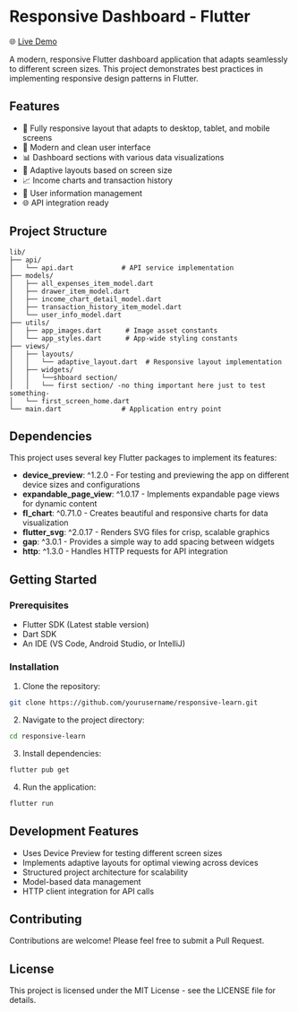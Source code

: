 # Responsive Dashboard - Flutter

🌐 [Live Demo](https://responsive-dashboard-green.vercel.app/)

A modern, responsive Flutter dashboard application that adapts seamlessly to different screen sizes. This project demonstrates best practices in implementing responsive design patterns in Flutter.

## Features

- 📱 Fully responsive layout that adapts to desktop, tablet, and mobile screens
- 🎨 Modern and clean user interface
- 📊 Dashboard sections with various data visualizations
- 🔄 Adaptive layouts based on screen size
- 📈 Income charts and transaction history
- 👤 User information management
- 🌐 API integration ready

## Project Structure

```
lib/
├── api/
│   └── api.dart            # API service implementation
├── models/
│   ├── all_expenses_item_model.dart
│   ├── drawer_item_model.dart
│   ├── income_chart_detail_model.dart
│   ├── transaction_history_item_model.dart
│   └── user_info_model.dart
├── utils/
│   ├── app_images.dart      # Image asset constants
│   └── app_styles.dart      # App-wide styling constants
├── views/
│   ├── layouts/
│   │   └── adaptive_layout.dart  # Responsive layout implementation
│   ├── widgets/
│   │   └──shboard section/
│   │   └── first section/ -no thing important here just to test something-
│   └── first_screen_home.dart
└── main.dart               # Application entry point
```

## Dependencies

This project uses several key Flutter packages to implement its features:

- **device_preview**: ^1.2.0 - For testing and previewing the app on different device sizes and configurations
- **expandable_page_view**: ^1.0.17 - Implements expandable page views for dynamic content
- **fl_chart**: ^0.71.0 - Creates beautiful and responsive charts for data visualization
- **flutter_svg**: ^2.0.17 - Renders SVG files for crisp, scalable graphics
- **gap**: ^3.0.1 - Provides a simple way to add spacing between widgets
- **http**: ^1.3.0 - Handles HTTP requests for API integration

## Getting Started

### Prerequisites

- Flutter SDK (Latest stable version)
- Dart SDK
- An IDE (VS Code, Android Studio, or IntelliJ)

### Installation

1. Clone the repository:

```bash
git clone https://github.com/yourusername/responsive-learn.git
```

2. Navigate to the project directory:

```bash
cd responsive-learn
```

3. Install dependencies:

```bash
flutter pub get
```

4. Run the application:

```bash
flutter run
```

## Development Features

- Uses Device Preview for testing different screen sizes
- Implements adaptive layouts for optimal viewing across devices
- Structured project architecture for scalability
- Model-based data management
- HTTP client integration for API calls

## Contributing

Contributions are welcome! Please feel free to submit a Pull Request.

## License

This project is licensed under the MIT License - see the LICENSE file for details.
